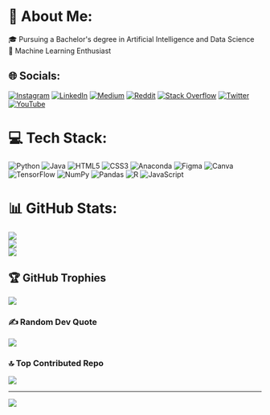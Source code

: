 # 💫 About Me:
🎓 Pursuing a Bachelor's degree in Artificial Intelligence and Data Science<br>🤖 Machine Learning Enthusiast<br>


## 🌐 Socials:
[![Instagram](https://img.shields.io/badge/Instagram-%23E4405F.svg?logo=Instagram&logoColor=white)](https://instagram.com/__.b3nur4.__) [![LinkedIn](https://img.shields.io/badge/LinkedIn-%230077B5.svg?logo=linkedin&logoColor=white)](https://linkedin.com/in/benura-wickramanayake-2811521a7) [![Medium](https://img.shields.io/badge/Medium-12100E?logo=medium&logoColor=white)](https://medium.com/@bw23) [![Reddit](https://img.shields.io/badge/Reddit-%23FF4500.svg?logo=Reddit&logoColor=white)](https://reddit.com/user/B3NUR4) [![Stack Overflow](https://img.shields.io/badge/-Stackoverflow-FE7A16?logo=stack-overflow&logoColor=white)](https://stackoverflow.com/users/16717397) [![Twitter](https://img.shields.io/badge/Twitter-%231DA1F2.svg?logo=Twitter&logoColor=white)](https://twitter.com/B3nura) [![YouTube](https://img.shields.io/badge/YouTube-%23FF0000.svg?logo=YouTube&logoColor=white)](https://youtube.com/@benurawickramanayake5179) 

# 💻 Tech Stack:
![Python](https://img.shields.io/badge/python-3670A0?style=plastic&logo=python&logoColor=ffdd54) ![Java](https://img.shields.io/badge/java-%23ED8B00.svg?style=plastic&logo=java&logoColor=white) ![HTML5](https://img.shields.io/badge/html5-%23E34F26.svg?style=plastic&logo=html5&logoColor=white) ![CSS3](https://img.shields.io/badge/css3-%231572B6.svg?style=plastic&logo=css3&logoColor=white) ![Anaconda](https://img.shields.io/badge/Anaconda-%2344A833.svg?style=plastic&logo=anaconda&logoColor=white) 	![Figma](https://img.shields.io/badge/figma-%23F24E1E.svg?style=plastic&logo=figma&logoColor=white) ![Canva](https://img.shields.io/badge/Canva-%2300C4CC.svg?style=plastic&logo=Canva&logoColor=white) ![TensorFlow](https://img.shields.io/badge/TensorFlow-%23FF6F00.svg?style=plastic&logo=TensorFlow&logoColor=white) ![NumPy](https://img.shields.io/badge/numpy-%23013243.svg?style=plastic&logo=numpy&logoColor=white) ![Pandas](https://img.shields.io/badge/pandas-%23150458.svg?style=plastic&logo=pandas&logoColor=white) ![R](https://img.shields.io/badge/r-%23276DC3.svg?style=plastic&logo=r&logoColor=white) ![JavaScript](https://img.shields.io/badge/javascript-%23323330.svg?style=plastic&logo=javascript&logoColor=%23F7DF1E)
# 📊 GitHub Stats:
![](https://github-readme-stats.vercel.app/api?username=Benura2020&theme=blue-green&hide_border=false&include_all_commits=false&count_private=false)<br/>
![](https://github-readme-streak-stats.herokuapp.com/?user=Benura2020&theme=blue-green&hide_border=false)<br/>
![](https://github-readme-stats.vercel.app/api/top-langs/?username=Benura2020&theme=blue-green&hide_border=false&include_all_commits=false&count_private=false&layout=compact)

## 🏆 GitHub Trophies
![](https://github-profile-trophy.vercel.app/?username=Benura2020&theme=dark_dimmed&no-frame=true&no-bg=true&margin-w=4)

### ✍️ Random Dev Quote
![](https://quotes-github-readme.vercel.app/api?type=horizontal&theme=radical)

### 🔝 Top Contributed Repo
![](https://github-contributor-stats.vercel.app/api?username=Benura2020&limit=5&theme=tokyonight&combine_all_yearly_contributions=true)

---
[![](https://visitcount.itsvg.in/api?id=Benura2020&icon=0&color=1)](https://visitcount.itsvg.in)

<!-- Proudly created with GPRM ( https://gprm.itsvg.in ) -->

